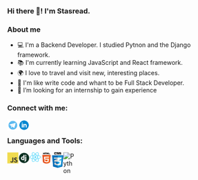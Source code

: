 ### Hi there 👋! I'm Stasread.

### About me

- 💻 I'm a Backend Developer. I studied Pytnon and the Django framework.
- 📚 I'm currently learning JavaScript and React framework.
- 🌍 I love to travel and visit new, interesting places.
- 🤩 I'm like write code and whant to be Full Stack Developer.
- 🤔 I’m looking  for an internship to gain experience

### Connect with me:
[<img align="left" alt="Pepperhotmsk | Telegram" width="26px" src="icons/telegram.jpg">][telegram]
[<img align="left" alt="Pepperhotmsk | Linkedin" width="26px" src="icons/linkedin.png">][linkedin]

<br />

### Languages and Tools:


<img align="left" alt="JavaScript" width="26px" src="icons/js.png" />
<img align="left" alt="Django" width="26px" src="icons/django.png" />
<img align="left" alt="React" width="26px" src="icons/react.png" />
<img align="left" alt="HTML" width="26px" src="icons/html5.png" />
<img align="left" alt="CSS" width="26px" src="icons/css3.png" />
<img align="left" alt="Python" width="26px" src="icons/pytnon.png" />


<br />

[telegram]:https://t.me/pepperhotmsk
[linkedin]:https://www.linkedin.com/in/stanislav-ocunev-203106238/

